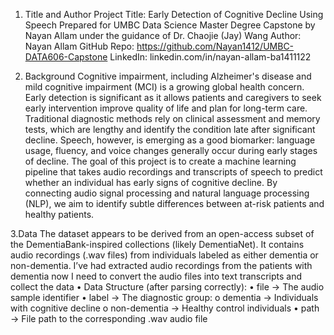 1. Title and Author
Project Title: Early Detection of Cognitive Decline Using Speech
Prepared for UMBC Data Science Master Degree Capstone by Nayan Allam under the guidance of Dr. Chaojie (Jay) Wang
Author: Nayan Allam
GitHub Repo: https://github.com/Nayan1412/UMBC-DATA606-Capstone
LinkedIn: linkedin.com/in/nayan-allam-ba1411122

2. Background
Cognitive impairment, including Alzheimer's disease and mild cognitive impairment (MCI) is a growing global health concern. Early detection is significant as it allows patients and caregivers to seek early intervention improve quality of life and plan for long-term care.
Traditional diagnostic methods rely on clinical assessment and memory tests, which are lengthy and identify the condition late after significant decline. Speech, however, is emerging as a good biomarker: language usage, fluency, and voice changes generally occur during early stages of decline.
The goal of this project is to create a machine learning pipeline that takes audio recordings and transcripts of speech to predict whether an individual has early signs of cognitive decline. By connecting audio signal processing and natural language processing (NLP), we aim to identify subtle differences between at-risk patients and healthy patients.

3.Data
The dataset appears to be derived from an open-access subset of the DementiaBank-inspired collections (likely DementiaNet). It contains audio recordings (.wav files) from individuals labeled as either dementia or non-dementia.
I’ve had extracted audio recordings from the patients with dementia now I need to convert the audio files into text transcripts and collect the data 
•  Data Structure (after parsing correctly):
•	file → The audio sample identifier 
•	label → The diagnostic group:
o	dementia → Individuals with cognitive decline
o	non-dementia → Healthy control individuals
•	path → File path to the corresponding .wav audio file


